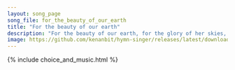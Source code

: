 ```yaml
---
layout: song_page
song_file: for_the_beauty_of_our_earth
title: "For the beauty of our earth"
description: "For the beauty of our earth, for the glory of her skies, for the love which from our birth over and around us lies:    Source of all, to thee we raise... english secular 4part musicbyother textadaptedbykenan chords"
image: https://github.com/kenanbit/hymn-singer/releases/latest/download/for_the_beauty_of_our_earth-trad.png
---
```


{% include choice_and_music.html %}